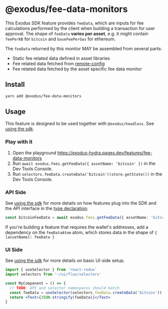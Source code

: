 # @exodus/fee-data-monitors

This Exodus SDK feature provides `feeData`, which are inputs for fee calculations performed by the client when building a transaction for user approval. The shape of `feeData` **varies per asset**, e.g. it might contain `feePerKB` for `bitcoin` and `baseFeePerGas` for ethereum.

The `feeData` returned by this monitor MAY be assembled from several parts:

- Static fee related data defined in asset libraries
- Fee related data fetched from [remote-config](../remote-config/)
- Fee related data fetched by the asset specific fee data monitor

## Install

```sh
yarn add @exodus/fee-data-monitors
```

## Usage

This feature is designed to be used together with `@exodus/headless`. See [using the sdk](../../docs/development/using-the-sdk.md).

### Play with it

1. Open the playground https://exodus-hydra.pages.dev/features/fee-data-monitors
2. Run `await exodus.fees.getFeeData({ assetName: 'bitcoin' })` in the Dev Tools Console.
3. Run `selectors.feeData.createData('bitcoin')(store.getState())` in the Dev Tools Console.

### API Side

See [using the sdk](../../docs/development/using-the-sdk.md#setup-the-api-side) for more details on how features plug into the SDK and the API interface in the [type declaration](./api/index.d.ts).

```ts
const bitcoinFeeData = await exodus.fees.getFeeData({ assetName: 'bitcoin' })
```

If you're building a feature that requires the wallet's addresses, add a dependency on the `feeDataAtom` atom, which stores data in the shape of `{ [assetName]: feeData }`

### UI Side

See [using the sdk](../../docs/development/using-the-sdk.md#events) for more details on basic UI-side setup.

```jsx
import { useSelector } from 'react-redux'
import selectors from '~/ui/flux/selectors'

const MyComponent = () => {
  // TODO: API and selector namespaces should match
  const feeData = useSelector(selectors.feeData.createData('bitcoin'))
  return <Text>{JSON.stringify(feeData)}</Text>
}
```
